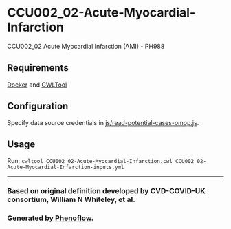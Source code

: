 # CCU002_02-Acute-Myocardial-Infarction

CCU002_02 Acute Myocardial Infarction (AMI) - PH988

## Requirements

[Docker](https://docs.docker.com/install/) and [CWLTool](https://github.com/common-workflow-language/cwltool#install)

## Configuration

Specify data source credentials in [js/read-potential-cases-omop.js](js/read-potential-cases-omop.js).

## Usage

Run: `cwltool CCU002_02-Acute-Myocardial-Infarction.cwl CCU002_02-Acute-Myocardial-Infarction-inputs.yml`

***

### Based on original definition developed by CVD-COVID-UK consortium, William N Whiteley, et al.
### Generated by [Phenoflow](https://kclhi.org/phenoflow).
